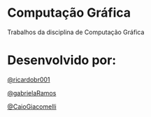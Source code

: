 # Computação Gráfica
Trabalhos da disciplina de Computação Gráfica


# Desenvolvido por:
[@ricardobr001](https://github.com/ricardobr001)

[@gabrielaRamos](https://github.com/gabrielaRamos)

[@CaioGiacomelli](https://github.com/CaioGiacomelli)

